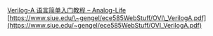 [Verilog-A 语言简单入门教程 – Analog-Life](https://www.analog-life.com/2022/04/veriloga-quick-learning/)
[https://www.siue.edu/\~gengel/ece585WebStuff/OVI\_VerilogA.pdf](https://www.siue.edu/~gengel/ece585WebStuff/OVI_VerilogA.pdf)

